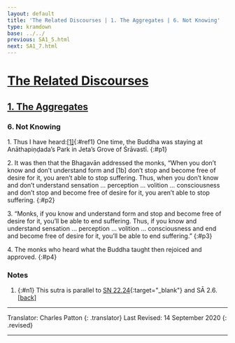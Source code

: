 ```yaml
---
layout: default
title: 'The Related Discourses | 1. The Aggregates | 6. Not Knowing'
type: kramdown
base: ../../
previous: SA1_5.html
next: SA1_7.html
---
```


# [The Related Discourses](../index.html)
## [1. The Aggregates](index.html)
### 6. Not Knowing

1\. Thus I have heard:[\[1\]](#n1){:#ref1} One time, the Buddha was staying at Anāthapiṇḍada’s Park in Jeta’s Grove of Śrāvastī.
{:#p1}

2\. It was then that the Bhagavān addressed the monks, “When you don’t know and don’t understand form and [1b] don’t stop and become free of desire for it, you aren’t able to stop suffering. Thus, when you don’t know and don’t understand sensation … perception … volition … consciousness and don’t stop and become free of desire for it, you aren’t able to stop suffering.
{:#p2}

3\. “Monks, if you know and understand form and stop and become free of desire for it, you’ll be able to end suffering. Thus, if you know and understand sensation … perception … volition … consciousness and end and become free of desire for it, you’ll be able to end suffering.”
{:#p3}

4\. The monks who heard what the Buddha taught then rejoiced and approved.
{:#p4}

### Notes
1. {:#n1} This sutra is parallel to [SN 22.24](https://suttacentral.net/sn22.24){:target="_blank"} and SĀ 2.6. [\[back\]](#ref1)

---

Translator: Charles Patton
{: .translator}
Last Revised: 14 September 2020
{: .revised}

---